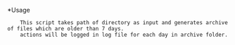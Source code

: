 *Usage

        
        This script takes path of directory as input and generates archive of files which are older than 7 days.
        actions will be logged in log file for each day in archive folder.
        
